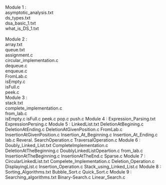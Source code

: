 Module 1 :<br>
    asymptotic_analysis.txt<br>
    ds_types.txt<br>
    dsa_basic_1.txt<br>
    what_is_DS_1.txt<br>
    <br>
Module 2 :<br>
    array.txt<br>
    queue.txt<br>
    assignment.c<br>
    circular_implementation.c<br>
    dequeue.c<br>
    enqueue.c<br>
    FromLab.c<br>
    isEmpty.c<br>
    isFull.c<br>
    peek.c<br>
Module 3 :<br>
    stack.txt<br>
    complete_implementation.c<br>
    from_lab.c<br>
    isEmpty.c
    isFull.c
    peek.c
    pop.c
    push.c
Module 4 :
    Expression_Parsing.txt
    ExpressionPersing.c
Module 5 :
    LinkedList.txt
    DeletionAtBegining.c
    DeletionAtEnding.c
    DeletionAtGivenPosition.c
    FromLab.c
    InsertionAtGivenPosition.c
    Insertion_At_Beginning.c
    Insertion_At_Ending.c
    lab.c
    Reveral.
    SearchOperation.c
    TraversalOperation.c
Module 6 :
    Doubly_Linked_List.txt
    CompleteImplementation.c
    DeletionAtTheBeginning.c
    DoublyLinkedListOpeartion.c
    from_lab.c
    InsertionAtTheBeginning.c
    InsertionAtTheEnd.c
    Sparse.c
Module 7 :
    CircularLinkedList.txt
    Compelete_Implementation.c
    Deletion_Operation.c
    DisplayingList.c
    Insertion_Operation.c
    Stack_using_Linked_List.c
Module 8 :
    Sorting_Algorithms.txt
    Bubble_Sort.c
    Quick_Sort.c
Module 9 :
    Searching_algorithms.txt
    Binary-Search.c
    Linear_Search.c

        
